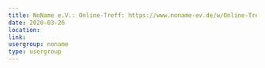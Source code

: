 ```yaml
---
title: NoName e.V.: Online-Treff: https://www.noname-ev.de/w/Online-Treff
date: 2020-03-26
location: 
link: 
usergroup: noname
type: usergroup
---
```

